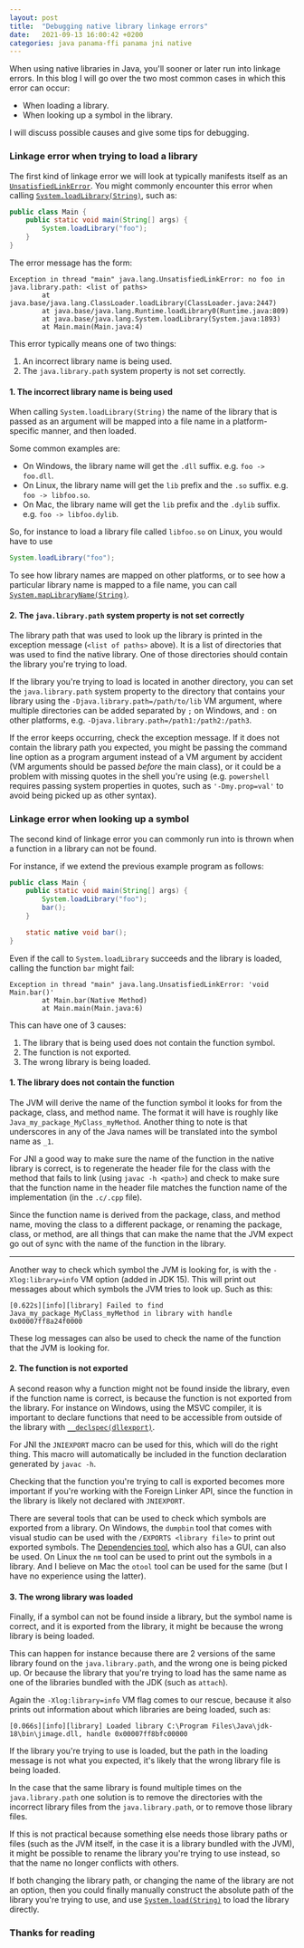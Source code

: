 ```yaml
---
layout: post
title:  "Debugging native library linkage errors"
date:   2021-09-13 16:00:42 +0200
categories: java panama-ffi panama jni native
---
```


When using native libraries in Java, you'll sooner or later run into linkage errors. In this blog I will go over the two most common cases in which this error can occur:

- When loading a library.
- When looking up a symbol in the library.

I will discuss possible causes and give some tips for debugging.

### Linkage error when trying to load a library

The first kind of linkage error we will look at typically manifests itself as an [`UnsatisfiedLinkError`](https://docs.oracle.com/en/java/javase/18/docs/api/java.base/java/lang/UnsatisfiedLinkError.html). You might commonly encounter this error when calling [`System.loadLibrary(String)`](https://docs.oracle.com/en/java/javase/18/docs/api/java.base/java/lang/System.html#loadLibrary(java.lang.String)), such as:

```java
public class Main {
    public static void main(String[] args) {
        System.loadLibrary("foo");
    }
}
```

The error message has the form:

```text
Exception in thread "main" java.lang.UnsatisfiedLinkError: no foo in java.library.path: <list of paths>
        at java.base/java.lang.ClassLoader.loadLibrary(ClassLoader.java:2447)
        at java.base/java.lang.Runtime.loadLibrary0(Runtime.java:809)
        at java.base/java.lang.System.loadLibrary(System.java:1893)
        at Main.main(Main.java:4)
```

This error typically means one of two things:

1. An incorrect library name is being used.
2. The `java.library.path` system property is not set correctly.

#### 1. The incorrect library name is being used

When calling `System.loadLibrary(String)` the name of the library that is passed as an argument will be mapped into a file name in a platform-specific manner, and then loaded.

Some common examples are:

- On Windows, the library name will get the `.dll` suffix. e.g. `foo -> foo.dll`.
- On Linux, the library name will get the `lib` prefix and the `.so` suffix. e.g. `foo -> libfoo.so`.
- On Mac, the library name will get the `lib` prefix and the `.dylib` suffix. e.g. `foo -> libfoo.dylib`.

So, for instance to load a library file called `libfoo.so` on Linux, you would have to use

```java
System.loadLibrary("foo");
```

To see how library names are mapped on other platforms, or to see how a particular library name is mapped to a file name, you can call [`System.mapLibraryName(String)`](https://docs.oracle.com/en/java/javase/18/docs/api/java.base/java/lang/System.html#mapLibraryName(java.lang.String)).

#### 2. The `java.library.path` system property is not set correctly

The library path that was used to look up the library is printed in the exception message (`<list of paths>` above). It is a list of directories that was used to find the native library. One of those directories should contain the library you're trying to load.

If the library you're trying to load is located in another directory, you can set the `java.library.path` system property to the directory that contains your library using the `-Djava.library.path=/path/to/lib` VM argument, where multiple directories can be added separated by `;` on Windows, and `:` on other platforms, e.g. `-Djava.library.path=/path1:/path2:/path3`.

If the error keeps occurring, check the exception message. If it does not contain the library path you expected, you might be passing the command line option as a program argument instead of a VM argument by accident (VM arguments should be passed _before_ the main class), or it could be a problem with missing quotes in the shell you're using (e.g. `powershell` requires passing system properties in quotes, such as `'-Dmy.prop=val'` to avoid being picked up as other syntax).

### Linkage error when looking up a symbol

The second kind of linkage error you can commonly run into is thrown when a function in a library can not be found.

For instance, if we extend the previous example program as follows:

```java
public class Main {
    public static void main(String[] args) {
        System.loadLibrary("foo");
        bar();
    }

    static native void bar();
}
```

Even if the call to `System.loadLibrary` succeeds and the library is loaded, calling the function `bar` might fail:

```text
Exception in thread "main" java.lang.UnsatisfiedLinkError: 'void Main.bar()'
        at Main.bar(Native Method)
        at Main.main(Main.java:6)
```

This can have one of 3 causes:

1. The library that is being used does not contain the function symbol.
2. The function is not exported.
3. The wrong library is being loaded.

#### 1. The library does not contain the function

The JVM will derive the name of the function symbol it looks for from the package, class, and method name. The format it will have is roughly like `Java_my_package_MyClass_myMethod`. Another thing to note is that underscores in any of the Java names will be translated into the symbol name as `_1`.

For JNI a good way to make sure the name of the function in the native library is correct, is to regenerate the header file for the class with the method that fails to link (using `javac -h <path>`) and check to make sure that the function name in the header file matches the function name of the implementation (in the `.c/.cpp` file).

Since the function name is derived from the package, class, and method name, moving the class to a different package, or renaming the package, class, or method, are all things that can make the name that the JVM expect go out of sync with the name of the function in the library.

---

Another way to check which symbol the JVM is looking for, is with the `-Xlog:library=info` VM option (added in JDK 15). This will print out messages about which symbols the JVM tries to look up. Such as this:

```text
[0.622s][info][library] Failed to find Java_my_package_MyClass_myMethod in library with handle 0x00007ff8a24f0000
```

These log messages can also be used to check the name of the function that the JVM is looking for.

#### 2. The function is not exported

A second reason why a function might not be found inside the library, even if the function name is correct, is because the function is not exported from the library. For instance on Windows, using the MSVC compiler, it is important to declare functions that need to be accessible from outside of the library with [`__declspec(dllexport)`](https://docs.microsoft.com/en-us/cpp/cpp/dllexport-dllimport?view=msvc-170).

For JNI the `JNIEXPORT` macro can be used for this, which will do the right thing. This macro will automatically be included in the function declaration generated by `javac -h`.

Checking that the function you're trying to call is exported becomes more important if you're working with the Foreign Linker API, since the function in the library is likely not declared with `JNIEXPORT`.

There are several tools that can be used to check which symbols are exported from a library. On Windows, the `dumpbin` tool that comes with visual studio can be used with the `/EXPORTS <library file>` to print out exported symbols. The [Dependencies tool](https://github.com/lucasg/Dependencies), which also has a GUI, can also be used. On Linux the `nm` tool can be used to print out the symbols in a library. And I believe on Mac the `otool` tool can be used for the same (but I have no experience using the latter).

#### 3. The wrong library was loaded

Finally, if a symbol can not be found inside a library, but the symbol name is correct, and it is exported from the library, it might be because the wrong library is being loaded.

This can happen for instance because there are 2 versions of the same library found on the `java.library.path`, and the wrong one is being picked up. Or because the library that you're trying to load has the same name as one of the libraries bundled with the JDK (such as `attach`).

Again the `-Xlog:library=info` VM flag comes to our rescue, because it also prints out information about which libraries are being loaded, such as:

```text
[0.066s][info][library] Loaded library C:\Program Files\Java\jdk-18\bin\jimage.dll, handle 0x00007ff8bfc00000
```

If the library you're trying to use is loaded, but the path in the loading message is not what you expected, it's likely that the wrong library file is being loaded.

In the case that the same library is found multiple times on the `java.library.path` one solution is to remove the directories with the incorrect library files from the `java.library.path`, or to remove those library files.

If this is not practical because something else needs those library paths or files (such as the JVM itself, in the case it is a library bundled with the JVM), it might be possible to rename the library you're trying to use instead, so that the name no longer conflicts with others.

If both changing the library path, or changing the name of the library are not an option, then you could finally manually construct the absolute path of the library you're trying to use, and use [`System.load(String)`](https://docs.oracle.com/en/java/javase/18/docs/api/java.base/java/lang/System.html#loadLibrary(java.lang.String)) to load the library directly.

### Thanks for reading
